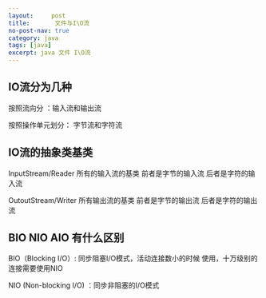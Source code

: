 ```yaml
---
layout:     post
title:       文件与I\O流
no-post-nav: true
category: java
tags: [java]
excerpt: java 文件 I\O流
---
```


## IO流分为几种
按照流向分 ：输入流和输出流

按照操作单元划分： 字节流和字符流

## IO流的抽象类基类
InputStream/Reader 所有的输入流的基类 前者是字节的输入流 后者是字符的输入流

OutoutStream/Writer 所有输出流的基类 前者是字节的输出流 后者是字符的输出流

## BIO NIO AIO 有什么区别
BIO（Blocking I/O）: 同步阻塞I/O模式，活动连接数小的时候 使用，十万级别的连接需要使用NIO

NIO (Non-blocking I/O) ：同步非阻塞的I/O模式

